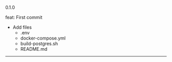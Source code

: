 0.1.0

feat: First commit

- Add files
  - .env
  - docker-compose.yml
  - build-postgres.sh
  - README.md
---